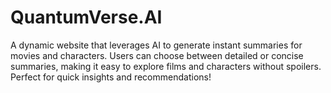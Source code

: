 # QuantumVerse.AI
A dynamic website that leverages AI to generate instant summaries for movies and characters. Users can choose between detailed or concise summaries, making it easy to explore films and characters without spoilers. Perfect for quick insights and recommendations!
